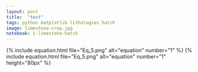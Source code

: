 ```yaml
---
layout: post
title:  "test"
tags: python matplotlib lithologies hatch
image: limestone-crop.jpg
notebook: 1-limestone-hatch
---
```




{% include equation.html file="Eq_5.png"
alt="equation" number="1" %}
{% include equation.html file="Eq_5.png"
alt="equation" number="1" height="80px" %}